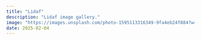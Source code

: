```yaml
---
title: "Lidaf"
description: "Lidaf image gallery."
image: "https://images.unsplash.com/photo-1595113316349-9fa4eb24f884?w=500&auto=format&fit=crop&q=60&ixlib=rb-4.0.3&ixid=M3wxMjA3fDB8MHxzZWFyY2h8NHx8d2hpdGV8ZW58MHwwfDB8fHww"
date: 2025-02-04
---
```


